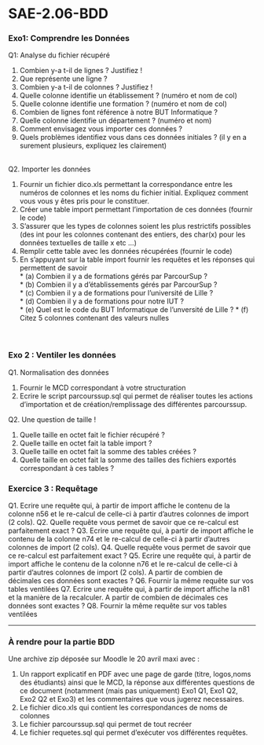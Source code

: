 # SAE-2.06-BDD

### Exo1: Comprendre les Données  
Q1: Analyse du fichier récupéré  
  1. Combien y-a t-il de lignes ? Justifiez !  
  2. Que représente une ligne ?   
  3. Combien y-a t-il de colonnes ? Justifiez !  
  4. Quelle colonne identifie un établissement ? (numéro et nom de col)  
  5. Quelle colonne identifie une formation ? (numéro et nom de col)  
  6. Combien de lignes font référence à notre BUT Informatique ?  
  7. Quelle colonne identifie un département ? (numéro et nom) 
  8. Comment envisagez vous importer ces données ?  
  9. Quels problèmes identifiez vous dans ces données initiales ? (il y en a surement plusieurs, expliquez les clairement)  
&nbsp;

Q2. Importer les données  
  1. Fournir un fichier dico.xls permettant la correspondance entre les numéros de colonnes et les noms du fichier         initial. Expliquez comment vous vous y êtes pris pour le constituer.  
  2. Créer une table import permettant l’importation de ces données (fournir le code)  
  3. S’assurer que les types de colonnes soient les plus restrictifs possibles (des int pour les colonnes contenant des
    entiers, des char(x) pour les données textuelles de taille x etc ...)  
  4. Remplir cette table avec les données récupérées (fournir le code)  
  5. En s’appuyant sur la table import fournir les requêtes et les réponses qui permettent de savoir  
    * (a) Combien il y a de formations gérés par ParcourSup ?   
    * (b) Combien il y a d’établissements gérés par ParcourSup ?  
    * (c) Combien il y a de formations pour l’université de Lille ?  
    * (d) Combien il y a de formations pour notre IUT ?  
    * (e) Quel est le code du BUT Informatique de l’unversité de Lille ? 
    * (f) Citez 5 colonnes contenant des valeurs nulles   
&nbsp;  
&nbsp;

### Exo 2 : Ventiler les données
Q1. Normalisation des données
  1. Fournir le MCD correspondant à votre structuration
  2. Ecrire le script parcourssup.sql qui permet de réaliser toutes les actions d’importation et de                        création/remplissage des différentes parcourssup.

Q2. Une question de taille !
  1. Quelle taille en octet fait le fichier récupéré ? 
  2. Quelle taille en octet fait la table import ? 
  3. Quelle taille en octet fait la somme des tables créées ?
  4. Quelle taille en octet fait la somme des tailles des fichiers exportés correspondant à ces tables ?


### Exercice 3 : Requêtage
Q1. Ecrire une requête qui, à partir de import affiche le contenu de la colonne n56 et le re-calcul de celle-ci à        partir d’autres colonnes de import (2 cols).
Q2. Quelle requête vous permet de savoir que ce re-calcul est parfaitement exact ?
Q3. Ecrire une requête qui, à partir de import affiche le contenu de la colonne n74 et le re-calcul de celle-ci à        partir d’autres colonnes de import (2 cols).
Q4. Quelle requête vous permet de savoir que ce re-calcul est parfaitement exact ?
Q5. Ecrire une requête qui, à partir de import affiche le contenu de la colonne n76 et le re-calcul de celle-ci à        partir d’autres colonnes de import (2 cols). A partir de combien de décimales ces données sont exactes ?
Q6. Fournir la même requête sur vos tables ventilées
Q7. Ecrire une requête qui, à partir de import affiche la n81 et la manière de la recalculer. A partir de combien de
  décimales ces données sont exactes ?
Q8. Fournir la même requête sur vos tables ventilées

---

### À rendre pour la partie BDD
Une archive zip déposée sur Moodle le 20 avril maxi avec :
1. Un rapport explicatif en PDF avec une page de garde (titre, logos,noms des étudiants) ainsi que le MCD, la réponse
  aux différentes questions de ce document (notamment (mais pas uniquement) Exo1 Q1, Exo1 Q2, Exo2 Q2 et Exo3) et les    commentaires que vous jugerez necessaires.
2. Le fichier dico.xls qui contient les correspondances de noms de colonnes
3. Le fichier parcourssup.sql qui permet de tout recréer
4. Le fichier requetes.sql qui permet d’exécuter vos différentes requêtes.
